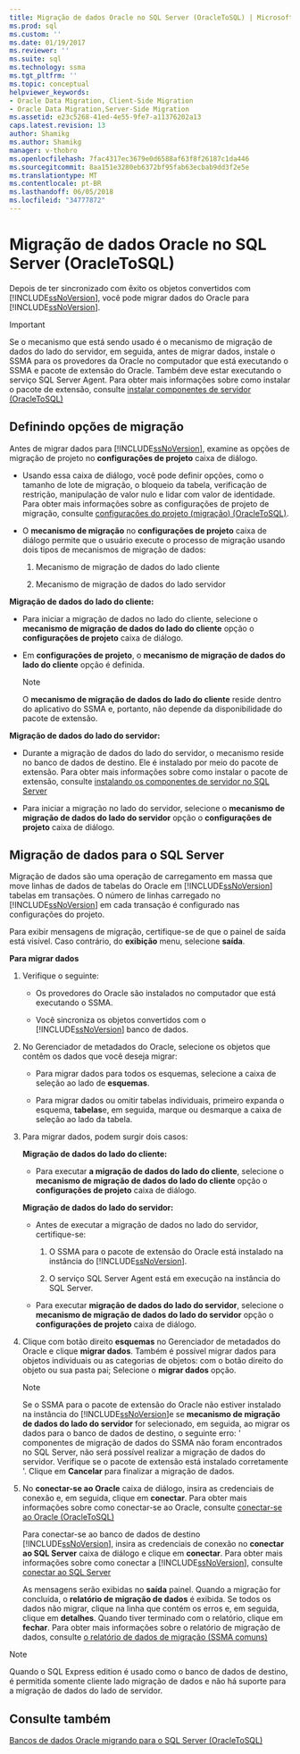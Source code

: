 ```yaml
---
title: Migração de dados Oracle no SQL Server (OracleToSQL) | Microsoft Docs
ms.prod: sql
ms.custom: ''
ms.date: 01/19/2017
ms.reviewer: ''
ms.suite: sql
ms.technology: ssma
ms.tgt_pltfrm: ''
ms.topic: conceptual
helpviewer_keywords:
- Oracle Data Migration, Client-Side Migration
- Oracle Data Migration,Server-Side Migration
ms.assetid: e23c5268-41ed-4e55-9fe7-a11376202a13
caps.latest.revision: 13
author: Shamikg
ms.author: Shamikg
manager: v-thobro
ms.openlocfilehash: 7fac4317ec3679e0d6588af63f8f26187c1da446
ms.sourcegitcommit: 8aa151e3280eb6372bf95fab63ecbab9dd3f2e5e
ms.translationtype: MT
ms.contentlocale: pt-BR
ms.lasthandoff: 06/05/2018
ms.locfileid: "34777872"
---
```

# <a name="migrating-oracle-data-into-sql-server-oracletosql"></a>Migração de dados Oracle no SQL Server (OracleToSQL)
Depois de ter sincronizado com êxito os objetos convertidos com [!INCLUDE[ssNoVersion](../../includes/ssnoversion_md.md)], você pode migrar dados do Oracle para [!INCLUDE[ssNoVersion](../../includes/ssnoversion_md.md)].  
  
> [!IMPORTANT]  
> Se o mecanismo que está sendo usado é o mecanismo de migração de dados do lado do servidor, em seguida, antes de migrar dados, instale o SSMA para os provedores da Oracle no computador que está executando o SSMA e pacote de extensão do Oracle. Também deve estar executando o serviço SQL Server Agent. Para obter mais informações sobre como instalar o pacote de extensão, consulte [instalar componentes de servidor (OracleToSQL)](http://msdn.microsoft.com/en-us/33070e5f-4e39-4b70-ae81-b8af6e4983c5)  
  
## <a name="setting-migration-options"></a>Definindo opções de migração  
Antes de migrar dados para [!INCLUDE[ssNoVersion](../../includes/ssnoversion_md.md)], examine as opções de migração de projeto no **configurações de projeto** caixa de diálogo.  
  
-   Usando essa caixa de diálogo, você pode definir opções, como o tamanho de lote de migração, o bloqueio da tabela, verificação de restrição, manipulação de valor nulo e lidar com valor de identidade. Para obter mais informações sobre as configurações de projeto de migração, consulte [configurações do projeto (migração) (OracleToSQL)](http://msdn.microsoft.com/en-us/fcd6b988-633b-4b2b-9f36-6368b5e86b60).  
  
-   O **mecanismo de migração** no **configurações de projeto** caixa de diálogo permite que o usuário execute o processo de migração usando dois tipos de mecanismos de migração de dados:  
  
    1.  Mecanismo de migração de dados do lado cliente  
  
    2.  Mecanismo de migração de dados do lado servidor  
  
**Migração de dados do lado do cliente:**  
  
-   Para iniciar a migração de dados no lado do cliente, selecione o **mecanismo de migração de dados do lado do cliente** opção o **configurações de projeto** caixa de diálogo.  
  
-   Em **configurações de projeto**, o **mecanismo de migração de dados do lado do cliente** opção é definida.  
  
    > [!NOTE]  
    > O **mecanismo de migração de dados do lado do cliente** reside dentro do aplicativo do SSMA e, portanto, não depende da disponibilidade do pacote de extensão.  
  
**Migração de dados do lado do servidor:**  
  
-   Durante a migração de dados do lado do servidor, o mecanismo reside no banco de dados de destino. Ele é instalado por meio do pacote de extensão. Para obter mais informações sobre como instalar o pacote de extensão, consulte [instalando os componentes de servidor no SQL Server](http://msdn.microsoft.com/en-us/33070e5f-4e39-4b70-ae81-b8af6e4983c5)  
  
-   Para iniciar a migração no lado do servidor, selecione o **mecanismo de migração de dados do lado do servidor** opção o **configurações de projeto** caixa de diálogo.  
  
## <a name="migrating-data-to-sql-server"></a>Migração de dados para o SQL Server  
Migração de dados são uma operação de carregamento em massa que move linhas de dados de tabelas do Oracle em [!INCLUDE[ssNoVersion](../../includes/ssnoversion_md.md)] tabelas em transações. O número de linhas carregado no [!INCLUDE[ssNoVersion](../../includes/ssnoversion_md.md)] em cada transação é configurado nas configurações do projeto.  
  
Para exibir mensagens de migração, certifique-se de que o painel de saída está visível. Caso contrário, do **exibição** menu, selecione **saída**.  
  
**Para migrar dados**  
  
1.  Verifique o seguinte:  
  
    -   Os provedores do Oracle são instalados no computador que está executando o SSMA.  
  
    -   Você sincroniza os objetos convertidos com o [!INCLUDE[ssNoVersion](../../includes/ssnoversion_md.md)] banco de dados.  
  
2.  No Gerenciador de metadados do Oracle, selecione os objetos que contêm os dados que você deseja migrar:  
  
    -   Para migrar dados para todos os esquemas, selecione a caixa de seleção ao lado de **esquemas**.  
  
    -   Para migrar dados ou omitir tabelas individuais, primeiro expanda o esquema, **tabelas**e, em seguida, marque ou desmarque a caixa de seleção ao lado da tabela.  
  
3.  Para migrar dados, podem surgir dois casos:  
  
    **Migração de dados do lado do cliente:**  
  
    -   Para executar **a migração de dados do lado do cliente**, selecione o **mecanismo de migração de dados do lado do cliente** opção o **configurações de projeto** caixa de diálogo.  
  
    **Migração de dados do lado do servidor:**  
  
    -   Antes de executar a migração de dados no lado do servidor, certifique-se:  
  
        1.  O SSMA para o pacote de extensão do Oracle está instalado na instância do [!INCLUDE[ssNoVersion](../../includes/ssnoversion_md.md)].  
  
        2.  O serviço SQL Server Agent está em execução na instância do SQL Server.  
  
    -   Para executar **migração de dados do lado do servidor**, selecione o **mecanismo de migração de dados do lado do servidor** opção o **configurações de projeto** caixa de diálogo.  
  
4.  Clique com botão direito **esquemas** no Gerenciador de metadados do Oracle e clique **migrar dados**. Também é possível migrar dados para objetos individuais ou as categorias de objetos: com o botão direito do objeto ou sua pasta pai; Selecione o **migrar dados** opção.  
  
    > [!NOTE]  
    > Se o SSMA para o pacote de extensão do Oracle não estiver instalado na instância do [!INCLUDE[ssNoVersion](../../includes/ssnoversion_md.md)]e se **mecanismo de migração de dados do lado do servidor** for selecionado, em seguida, ao migrar os dados para o banco de dados de destino, o seguinte erro: ' componentes de migração de dados do SSMA não foram encontrados no SQL Server, não será possível realizar a migração de dados do servidor. Verifique se o pacote de extensão está instalado corretamente '. Clique em **Cancelar** para finalizar a migração de dados.  
  
5.  No **conectar-se ao Oracle** caixa de diálogo, insira as credenciais de conexão e, em seguida, clique em **conectar**. Para obter mais informações sobre como conectar-se ao Oracle, consulte [conectar-se ao Oracle &#40;OracleToSQL&#41;](../../ssma/oracle/connect-to-oracle-oracletosql.md)  
  
    Para conectar-se ao banco de dados de destino [!INCLUDE[ssNoVersion](../../includes/ssnoversion_md.md)], insira as credenciais de conexão no **conectar ao SQL Server** caixa de diálogo e clique em **conectar**. Para obter mais informações sobre como conectar a [!INCLUDE[ssNoVersion](../../includes/ssnoversion_md.md)], consulte [conectar ao SQL Server](http://msdn.microsoft.com/en-us/bb8c4bde-cfc2-4636-92ae-5dd24abe9536)  
  
    As mensagens serão exibidas no **saída** painel. Quando a migração for concluída, o **relatório de migração de dados** é exibida. Se todos os dados não migrar, clique na linha que contém os erros e, em seguida, clique em **detalhes**. Quando tiver terminado com o relatório, clique em **fechar**. Para obter mais informações sobre o relatório de migração de dados, consulte [o relatório de dados de migração (SSMA comuns)](http://msdn.microsoft.com/en-us/bbfb9d88-5a98-4980-8d19-c5d78bd0d241)  
  
> [!NOTE]  
> Quando o SQL Express edition é usado como o banco de dados de destino, é permitida somente cliente lado migração de dados e não há suporte para a migração de dados do lado de servidor.  
  
## <a name="see-also"></a>Consulte também  
[Bancos de dados Oracle migrando para o SQL Server &#40;OracleToSQL&#41;](../../ssma/oracle/migrating-oracle-databases-to-sql-server-oracletosql.md)  
  
